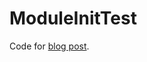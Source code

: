 # ModuleInitTest

Code for [blog post](https://kernel32.net/2016/06/30/dotnet-module-initializers.html).